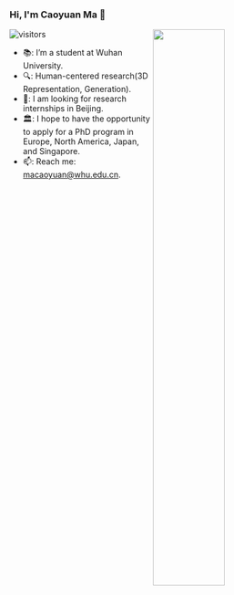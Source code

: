 ### Hi, I'm Caoyuan Ma 👋 

![visitors](https://visitor-badge.glitch.me/badge?page_id=Miles629.Miles629.README)
<img align="right" width="50%" src="https://github-readme-stats.vercel.app/api?username=Miles629&show_icons=true&theme=tokyonight">

- 📚: I’m a student at Wuhan University.
- 🔍: Human-centered research(3D Representation, Generation).
- 🧳: I am looking for research internships in Beijing.
- 🏛: I hope to have the opportunity to apply for a PhD program in Europe, North America, Japan, and Singapore.
- 📫: Reach me: macaoyuan@whu.edu.cn.



<!--
**Miles629/Miles629** is a ✨ _special_ ✨ repository because its `README.md` (this file) appears on your GitHub profile.

Here are some ideas to get you started:

- 🔭 I’m currently working on ...
- 🌱 I’m currently learning ...
- 👯 I’m looking to collaborate on ...
- 🤔 I’m looking for help with ...
- 💬 Ask me about ...
- 📫 How to reach me: ...
- 😄 Pronouns: ...
- ⚡ Fun fact: ...
-->
